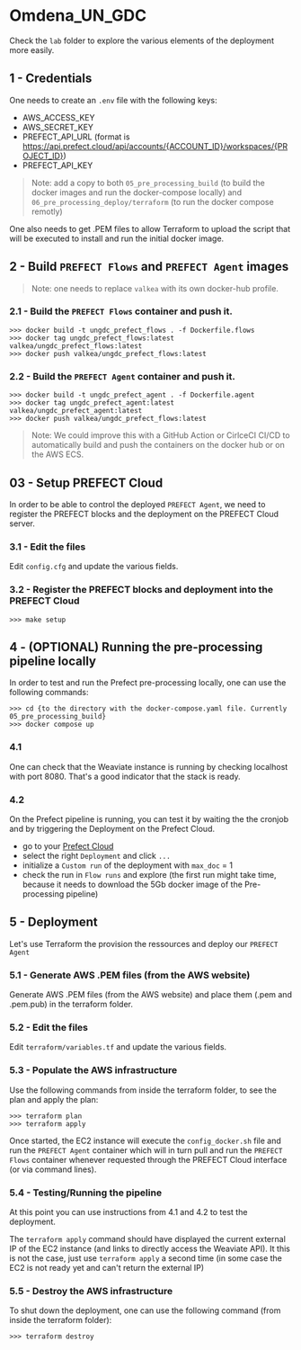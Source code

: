# Omdena_UN_GDC

Check the `lab` folder to explore the various elements of the deployment more easily.

## 1 - Credentials
One needs to create an `.env` file with the following keys:
- AWS_ACCESS_KEY
- AWS_SECRET_KEY
- PREFECT_API_URL (format is https://api.prefect.cloud/api/accounts/{ACCOUNT_ID}/workspaces/{PROJECT_ID})
- PREFECT_API_KEY

> Note: add a copy to both `05_pre_processing_build` (to build the docker images and run the docker-compose locally) and `06_pre_processing_deploy/terraform` (to run the docker compose remotly)

One also needs to get .PEM files to allow Terraform to upload the script that will be executed to install and run the initial docker image.

## 2 - Build `PREFECT Flows` and `PREFECT Agent` images

> Note: one needs to replace `valkea` with its own docker-hub profile.

### 2.1 - Build the `PREFECT Flows` container and push it.
```code
>>> docker build -t ungdc_prefect_flows . -f Dockerfile.flows
>>> docker tag ungdc_prefect_flows:latest valkea/ungdc_prefect_flows:latest
>>> docker push valkea/ungdc_prefect_flows:latest
```

### 2.2 - Build the `PREFECT Agent` container and push it. 
```code
>>> docker build -t ungdc_prefect_agent . -f Dockerfile.agent
>>> docker tag ungdc_prefect_agent:latest valkea/ungdc_prefect_agent:latest
>>> docker push valkea/ungdc_prefect_flows:latest
```

> Note: We could improve this with a GitHub Action or CirlceCI CI/CD to automatically build and push the containers on the docker hub or on the AWS ECS.

## 03 - Setup PREFECT Cloud
In order to be able to control the deployed `PREFECT Agent`, we need to register the PREFECT blocks and the deployment on the PREFECT Cloud server.

### 3.1 - Edit the files
Edit `config.cfg` and update the various fields.

### 3.2 - Register the PREFECT blocks and deployment into the PREFECT Cloud
```code
>>> make setup
```

## 4 - (OPTIONAL) Running the pre-processing pipeline locally
In order to test and run the Prefect pre-processing locally, one can use the following commands:

```code
>>> cd {to the directory with the docker-compose.yaml file. Currently 05_pre_processing_build}
>>> docker compose up
```

### 4.1
One can check that the Weaviate instance is running by checking localhost with port 8080.
That's a good indicator that the stack is ready.

### 4.2
On the Prefect pipeline is running, you can test it by waiting the the cronjob and by triggering the Deployment on the Prefect Cloud.

- go to your [Prefect Cloud](https://app.prefect.cloud)
- select the right `Deployment` and click `...` 
- initialize a `Custom run` of the deployment with `max_doc` = 1
- check the run in `Flow runs` and explore (the first run might take time, because it needs to download the 5Gb docker image of the Pre-processing pipeline)


## 5 - Deployment
Let's use Terraform the provision the ressources and deploy our `PREFECT Agent`

### 5.1 - Generate AWS .PEM files (from the AWS website)
Generate AWS .PEM files (from the AWS website) and place them (.pem and .pem.pub)  in the terraform folder.

### 5.2 - Edit the files
Edit `terraform/variables.tf` and update the various fields.

### 5.3 - Populate the AWS infrastructure

Use the following commands from inside the terraform folder, to see the plan and apply the plan:

```code
>>> terraform plan
>>> terraform apply
```

Once started, the EC2 instance will execute the `config_docker.sh` file and run the `PREFECT Agent` container which will in turn pull and run the `PREFECT Flows` container whenever requested through the PREFECT Cloud interface (or via command lines).


### 5.4 - Testing/Running the pipeline
At this point you can use instructions from 4.1 and 4.2 to test the deployment.

The `terraform apply` command should have displayed the current external IP of the EC2 instance (and links to directly access the Weaviate API). It this is not the case, just use `terraform apply` a second time (in some case the EC2 is not ready yet and can't return the external IP)


### 5.5 - Destroy the AWS infrastructure
To shut down the deployment, one can use the following command (from inside the terraform folder):

```code
>>> terraform destroy
```
